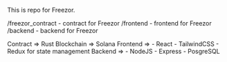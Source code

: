This is repo for Freezor.

/freezor_contract - contract for Freezor
/frontend - frontend for Freezor
/backend - backend for Freezor


Contract => Rust 
Blockchain => Solana
Frontend =>
    - React
    - TailwindCSS
    - Redux for state management
Backend =>
    - NodeJS
    - Express
    - PosgreSQL


